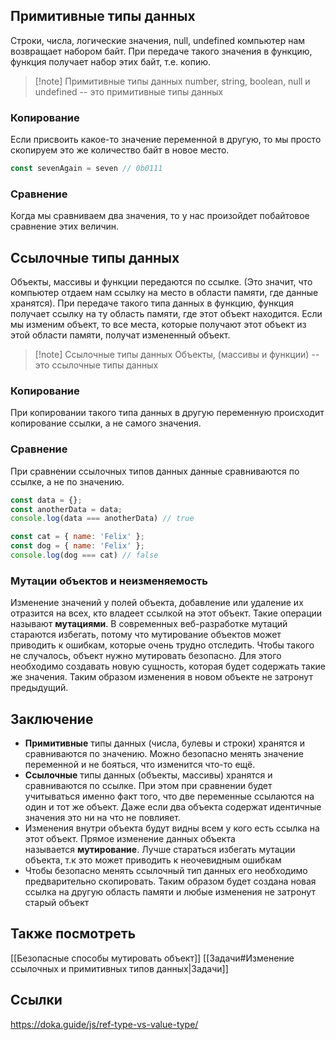 ## Примитивные типы данных
Строки, числа, логические значения, null, undefined компьютер нам возвращает набором байт. При передаче такого значения в функцию, функция получает набор этих байт, т.е. копию.

>[!note] Примитивные типы данных
>number, string, boolean, null и undefined -- это примитивные типы данных

### Копирование
Если присвоить какое-то значение переменной в другую, то мы просто скопируем это же количество байт в новое место.

```js
const sevenAgain = seven // 0b0111
```

### Сравнение
Когда мы сравниваем два значения, то у нас произойдет побайтовое сравнение этих величин.

## Ссылочные типы данных
Объекты, массивы и функции передаются по ссылке. (Это значит, что компьютер отдаем нам ссылку на место в области памяти, где данные хранятся).
При передаче такого типа данных в функцию, функция получает ссылку на ту область памяти, где этот объект находится. Если мы изменим объект, то все места, которые получают этот объект из этой области памяти, получат измененный объект.

>[!note] Ссылочные типы данных
>Объекты, (массивы и функции) -- это ссылочные типы данных

### Копирование
При копировании такого типа данных в другую переменную происходит копирование ссылки, а не самого значения.

### Сравнение
При сравнении ссылочных типов данных данные сравниваются по ссылке, а не по значению.

```js
const data = {};
const anotherData = data;
console.log(data === anotherData) // true

const cat = { name: 'Felix' };
const dog = { name: 'Felix' };
console.log(dog === cat) // false

```

### Мутации объектов и неизменяемость
Изменение значений у полей объекта, добавление или удаление их отразится на всех, кто владеет ссылкой на этот объект. Такие операции называют **мутациями**. В современных веб-разработке мутаций стараются избегать, потому что мутирование объектов может приводить к ошибкам, которые очень трудно отследить. 
Чтобы такого не случалось, объект нужно мутировать безопасно. Для этого необходимо создавать новую сущность, которая будет содержать такие же значения. Таким образом изменения в новом объекте не затронут предыдущий.

## Заключение
- **Примитивные** типы данных (числа, булевы и строки) хранятся и сравниваются по значению. Можно безопасно менять значение переменной и не бояться, что изменится что-то ещё.
- **Ссылочные** типы данных (объекты, массивы) хранятся и сравниваются по ссылке. При этом при сравнении будет учитываться именно факт того, что две переменные ссылаются на один и тот же объект. Даже если два объекта содержат идентичные значения это ни на что не повлияет.
- Изменения внутри объекта будут видны всем у кого есть ссылка на этот объект. Прямое изменение данных объекта называется **мутирование**. Лучше стараться избегать мутации объекта, т.к это может приводить к неочевидным ошибкам
- Чтобы безопасно менять ссылочный тип данных его необходимо предварительно скопировать. Таким образом будет создана новая ссылка на другую область памяти и любые изменения не затронут старый объект


## Также посмотреть
[[Безопасные способы мутировать объект]]
[[Задачи#Изменение ссылочных и примитивных типов данных|Задачи]]
## Ссылки
https://doka.guide/js/ref-type-vs-value-type/
